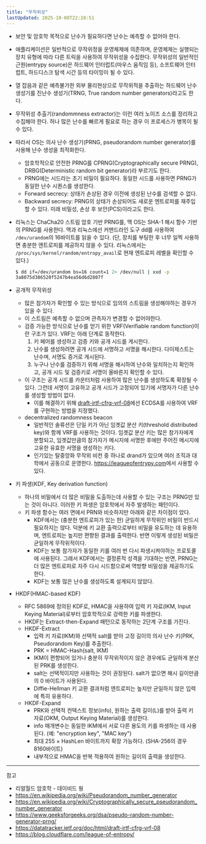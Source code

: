 ```yaml
---
title: "무작위성"
lastUpdated: 2025-10-08T22:28:51
---
```


- 보안 및 암호학 목적으로 난수가 필요하다면 난수는 예측할 수 없어야 한다.
- 애플리케이션은 일반적으로 무작위정을 운영체제에 의존하며, 운영체제는 실행되는 장치 유형에 따라 다른 트릭을 사용하여 무작위성을 수집한다. 무작위성의 일반적인 근원(entrypy source)은 하드웨어 인터럽트(마우스 움직임 등), 소프트웨어 인터럽트, 하드디스크 탐색 시간 등의 타이밍이 될 수 있다.
- 열 잡음과 같은 예측불가한 외부 물리현상으로 무작위적을 추출하는 하드웨어 난수 생성기를 진난수 생성기(TRNG, True random number generators)라고도 한다.
- 무작위성 추출기(randommness extractor)는 이런 여러 노이즈 소스를 정리하고 수집해야 한다. 허나 많은 난수를 빠르게 필요로 하는 경우 이 프로세스가 병목이 될 수 있다.

- 따라서 OS는 의사 난수 생성기(PRNG, pseudorandom number generator)를 사용해 난수 생성을 최적화한다.
  - 암호학적으로 안전한 PRNG를 CPRNG(Cryptographically secure PRNG), DRBG(Deterministic random bit generator)라 부르기도 한다.
  - PRNG에는 시드라는 초기 비밀이 필요하다. 동일한 시드를 사용하면 PRNG가 동일한 난수 시퀀스를 생성한다.
  - Forward secrecy: 상태가 손상된 경우 이전에 생성된 난수를 검색할 수 없다.
  - Backward secrecy: PRNG의 상태가 손상되어도 새로운 엔트로피를 재주입할 수 있다. 미래 비밀성, 손상 후 보안(PCS)이라고도 한다.

- 리눅스는 ChaCha20 스트림 암호 기반 PRNG를, 맥 OS는 SHA-1 해시 함수 기반의 PRNG를 사용한다. 맥과 리눅스에선 커맨드라인 도구 dd를 사용하여 `/dev/urandom`의 16바이트를 읽을 수 있다. (단, 장치를 부팅한 후 너무 일찍 사용하면 충분한 엔트로피를 제공하지 않을 수 있다. 리눅스에서는 `/proc/sys/kernel/random/entropy_avail`로 현재 엔트로피 레벨을 확인할 수 있다.)

  ```sh
  $ dd if=/dev/urandom bs=16 count=1 2> /dev/null | xxd -p
  3a8075d386520f5247b4ea56d6d2807f
  ```

- 공개적 무작위성
  - 많은 참가자가 확인할 수 있는 방식으로 임의의 스트림을 생성해야하는 경우가 있을 수 있다.
  - 이 스트림은 예측할 수 없으며 관측자가 변경할 수 없어야한다.
  - 검증 가능한 방식으로 난수를 얻기 위한 VRF(Verifiable random function)이란 구조가 있다. VRF는 아래 단계로 동작한다.
    1. 키 페어를 생성하고 검증 키와 공개 시드를 게시한다.
    2. 난수를 생성하려면 공개 시드에 서명하고 서명을 해시한다. 다이제스트는 난수며, 서명도 증거로 게시된다.
    3. 누구나 난수를 검증하기 위해 서명을 해시하여 난수와 일치하는지 확인하고, 공개 시드 및 검증키로 서명이 올바른지 확인할 수 있다.
  - 이 구조는 공개 시드를 카운터처럼 사용하여 많은 난수를 생성하도록 확장될 수 있다. 그런데 서명이 고유하고 공개 시드가 고정되어 있기에 서명자가 다른 난수를 생성할 방법이 없다.
    - 이를 해결하기 위해 [draft-irtf-cfrg-vrf-08](https://tools.ietf.org/html/draft-irtf-cfrg-vrf-08)에선 ECDSA를 사용하여 VRF를 구현하는 방법을 지정했다.
  - decentralized randomness beacon
    - 일반적인 솔류션은 단일 키가 아닌 임곗값 분산 키(threshold distributed key)와 함께 VRF를 사용하는 것이다. 임곗값 분산 키는 많은 참가자에게 분할되고, 임곗값만큼의 참가자가 메시지에 서명한 후에만 주어진 메시지에 고유한 유효한 서명을 생성하는 키다.
    - 인기있는 탈중앙화 무작위 비컨 중 하나로 drand가 있으며 여러 조직과 대학에서 공동으로 운영한다. <https://leagueofentrypy.com>에서 사용할 수 있다.

- 키 파생(KDF, Key derivation function)
  - 하나의 비밀에서 더 많은 비밀을 도출하는데 사용할 수 있는 구조는 PRNG만 있는 것이 아니다. 이러한 키 파생은 암호학에서 자주 발생하는 패턴이다.
  - 키 파생 함수는 여러 면에서 PRN와 비슷하지만 아래와 같은 차이점이 았다.
    - KDF에서는 (충분한 엔트로피가 있는 한) 균일하게 무작위인 비밀이 반드시 필요하지는 않다. 덕분에 키 교환 출력으로부터 비밀을 유도하는 데 유용하며, 엔트로피는 높지만 편향된 결과를 출력한다. 반면 이렇게 생성된 비밀은 균일하게 무작위적이다.
    - KDF는 보통 참가자가 동일한 키를 여러 번 다시 파생시켜야하는 프로토콜에 사용된다. 그래서 KDF에서는 결정론적 성격을 기대하는 반면, PRNG는 더 많은 엔트로피로 자주 다시 시드함으로써 역방향 비밀성을 제공하기도 한다.
    - KDF는 보통 많은 난수를 생성하도록 설계되지 않았다.

- HKDF(HMAC-based KDF)
  - RFC 5869에 정의된 KDF로, HMAC을 사용하여 입력 키 자료(IKM, Input Keying Material)로부터 암호학적으로 강력한 키를 파생한다.
  - HKDF는 Extract-then-Expand 패턴으로 동작하는 2단계 구조를 가진다.
  - HKDF-Extract
    - 입력 키 자료(IKM)와 선택적 salt를 받아 고정 길이의 의사 난수 키(PRK, Pseudorandom Key)를 추출한다.
    - PRK = HMAC-Hash(salt, IKM)
    - IKM이 편향되어 있거나 충분히 무작위적이지 않은 경우에도 균일하게 분산된 PRK를 생성한다.
    - salt는 선택적이지만 사용하는 것이 권장된다. salt가 없으면 해시 길이만큼의 0 바이트가 사용된다.
    - Diffie-Hellman 키 교환 결과처럼 엔트로피는 높지만 균일하지 않은 입력에 특히 유용하다.
  - HKDF-Expand
    - PRK와 선택적 컨텍스트 정보(info), 원하는 출력 길이(L)를 받아 출력 키 자료(OKM, Output Keying Material)를 생성한다.
    - info 매개변수는 동일한 IKM에서 서로 다른 용도의 키를 파생하는 데 사용된다. (예: "encryption key", "MAC key")
    - 최대 255 × HashLen 바이트까지 확장 가능하다. (SHA-256의 경우 8160바이트)
    - 내부적으로 HMAC을 반복 적용하여 원하는 길이의 출력을 생성한다.

---
참고

- 리얼월드 암호학 - 데이비드 웡
- <https://en.wikipedia.org/wiki/Pseudorandom_number_generator>
- <https://en.wikipedia.org/wiki/Cryptographically_secure_pseudorandom_number_generator>
- <https://www.geeksforgeeks.org/dsa/pseudo-random-number-generator-prng/>
- <https://datatracker.ietf.org/doc/html/draft-irtf-cfrg-vrf-08>
- <https://blog.cloudflare.com/league-of-entropy/>
